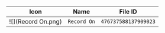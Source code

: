 | Icon | Name | File ID |
| ---  | ---  | ---     |
| ![](Record On.png) | `Record On` | `476737588137909023` |
